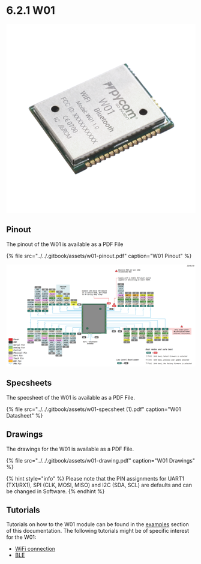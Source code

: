 # 6.2.1 W01

![](../../.gitbook/assets/w01.png)

## Pinout

The pinout of the W01 is available as a PDF File

{% file src="../../.gitbook/assets/w01-pinout.pdf" caption="W01 Pinout" %}

![](../../.gitbook/assets/w01-pinout.png)

## Specsheets

The specsheet of the W01 is available as a PDF File.

{% file src="../../.gitbook/assets/w01-specsheet \(1\).pdf" caption="W01 Datasheet" %}

## Drawings

The drawings for the W01 is available as a PDF File.

{% file src="../../.gitbook/assets/w01-drawing.pdf" caption="W01 Drawings" %}

{% hint style="info" %}
Please note that the PIN assignments for UART1 \(TX1/RX1\), SPI \(CLK, MOSI, MISO\) and I2C \(SDA, SCL\) are defaults and can be changed in Software.
{% endhint %}

## Tutorials

Tutorials on how to the W01 module can be found in the [examples](../../tutorials-and-examples/tutorials.md) section of this documentation. The following tutorials might be of specific interest for the W01:

* [WiFi connection](../../tutorials-and-examples/all/wlan.md)
* [BLE](../../tutorials-and-examples/all/ble.md)

